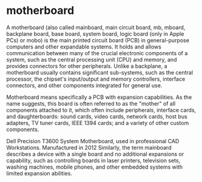 # motherboard
A motherboard (also called mainboard, main circuit board, mb, mboard, backplane board, base board, system board, logic board (only in Apple PCs) or mobo) is the main printed circuit board (PCB) in general-purpose computers and other expandable systems. It holds and allows communication between many of the crucial electronic components of a system, such as the central processing unit (CPU) and memory, and provides connectors for other peripherals. Unlike a backplane, a motherboard usually contains significant sub-systems, such as the central processor, the chipset's input/output and memory controllers, interface connectors, and other components integrated for general use.

Motherboard means specifically a PCB with expansion capabilities. As the name suggests, this board is often referred to as the "mother" of all components attached to it, which often include peripherals, interface cards, and daughterboards: sound cards, video cards, network cards, host bus adapters, TV tuner cards, IEEE 1394 cards; and a variety of other custom components.


Dell Precision T3600 System Motherboard, used in professional CAD Workstations. Manufactured in 2012
Similarly, the term mainboard describes a device with a single board and no additional expansions or capability, such as controlling boards in laser printers, television sets, washing machines, mobile phones, and other embedded systems with limited expansion abilities.
